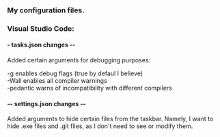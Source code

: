 ### My configuration files.


### Visual Studio Code:


#### - tasks.json changes --

Added certain arguments for debugging purposes:  

-g enables debug flags (true by defaul I believe)\
-Wall enables all compiler warnings\
-pedantic warns of incompatibility with different compilers  


#### -- settings.json changes --

Added arguments to hide certain files from the taskbar. Namely, I want to hide .exe files and .git files, as I don't need to see or modify them.
